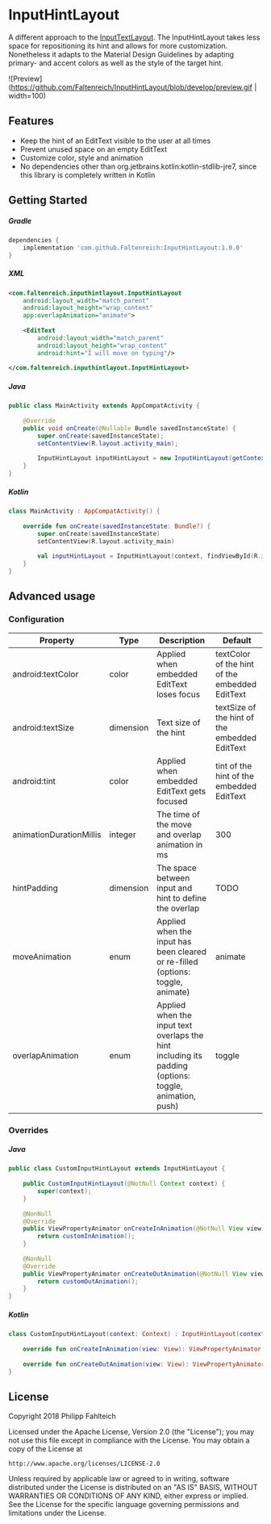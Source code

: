 # InputHintLayout


A different approach to the [InputTextLayout](https://developer.android.com/reference/android/support/design/widget/TextInputLayout.html).
The InputHintLayout takes less space for repositioning its hint and allows for more customization. 
Nonetheless it adapts to the Material Design Guidelines by adapting primary- and accent colors as well as the style of the target hint.

![Preview](https://github.com/Faltenreich/InputHintLayout/blob/develop/preview.gif | width=100)

## Features
- Keep the hint of an EditText visible to the user at all times
- Prevent unused space on an empty EditText
- Customize color, style and animation
- No dependencies other than org.jetbrains.kotlin:kotlin-stdlib-jre7, since this library is completely written in Kotlin

## Getting Started

##### Gradle
```gradle
dependencies {
    implementation 'com.github.Faltenreich:InputHintLayout:1.0.0'
}
```

##### XML
```xml
<com.faltenreich.inputhintlayout.InputHintLayout
    android:layout_width="match_parent"
    android:layout_height="wrap_content"
    app:overlapAnimation="animate">
    
    <EditText
        android:layout_width="match_parent"
        android:layout_height="wrap_content"
        android:hint="I will move on typing"/>
        
</com.faltenreich.inputhintlayout.InputHintLayout>
```

##### Java
```java
public class MainActivity extends AppCompatActivity {
    
    @Override
    public void onCreate(@Nullable Bundle savedInstanceState) {
        super.onCreate(savedInstanceState);
        setContentView(R.layout.activity_main);
        
        InputHintLayout inputHintLayout = new InputHintLayout(getContext(), findViewById(R.id.editText));
    }
}

```

##### Kotlin
```kotlin
class MainActivity : AppCompatActivity() {
    
    override fun onCreate(savedInstanceState: Bundle?) {
        super.onCreate(savedInstanceState)
        setContentView(R.layout.activity_main)
        
        val inputHintLayout = InputHintLayout(context, findViewById(R.id.editText))
    }
}
```

## Advanced usage

### Configuration

Property | Type | Description | Default
--- | --- | --- | ---
android:textColor | color | Applied when embedded EditText loses focus | textColor of the hint of the embedded EditText
android:textSize | dimension | Text size of the hint | textSize of the hint of the embedded EditText
android:tint | color | Applied when embedded EditText gets focused | tint of the hint of the embedded EditText
animationDurationMillis | integer | The time of the move and overlap animation in ms | 300
hintPadding | dimension | The space between input and hint to define the overlap | TODO
moveAnimation | enum | Applied when the input has been cleared or re-filled (options: toggle, animate) | animate
overlapAnimation | enum | Applied when the input text overlaps the hint including its padding (options: toggle, animation, push) | toggle

### Overrides

##### Java
```java
public class CustomInputHintLayout extends InputHintLayout {
    
    public CustomInputHintLayout(@NotNull Context context) {
        super(context);
    }
    
    @NonNull
    @Override
    public ViewPropertyAnimator onCreateInAnimation(@NotNull View view) {
        return customInAnimation();
    }
    
    @NonNull
    @Override
    public ViewPropertyAnimator onCreateOutAnimation(@NotNull View view) {
        return customOutAnimation();
    }
}
```

##### Kotlin
```kotlin
class CustomInputHintLayout(context: Context) : InputHintLayout(context) {
    
    override fun onCreateInAnimation(view: View): ViewPropertyAnimator = customInAnimation()
    
    override fun onCreateOutAnimation(view: View): ViewPropertyAnimator = customOutAnimation()
}
```

## License

Copyright 2018 Philipp Fahlteich

Licensed under the Apache License, Version 2.0 (the "License");
you may not use this file except in compliance with the License.
You may obtain a copy of the License at

    http://www.apache.org/licenses/LICENSE-2.0

Unless required by applicable law or agreed to in writing, software
distributed under the License is distributed on an "AS IS" BASIS,
WITHOUT WARRANTIES OR CONDITIONS OF ANY KIND, either express or implied.
See the License for the specific language governing permissions and
limitations under the License.